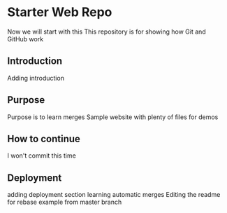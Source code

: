 # Starter Web Repo
Now we will start with this
This repository is for showing how Git and GitHub work
## Introduction
Adding introduction
## Purpose
Purpose is to learn merges
Sample website with plenty of files for demos
## How to continue
I won't commit this time
## Deployment
adding deployment section
learning automatic merges
Editing the readme for rebase example
from master branch